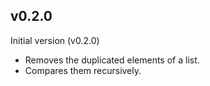 ## v0.2.0

Initial version (v0.2.0)

- Removes the duplicated elements of a list.
- Compares them recursively.